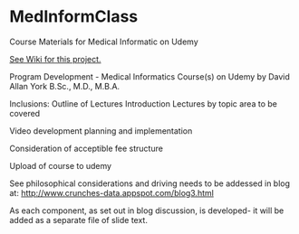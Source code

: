 MedInformClass
==============

Course Materials for Medical Informatic on Udemy

[See Wiki for this project.](https://github.com/medmatix/MedInformClass/wiki)

Program Development - Medical Informatics Course(s) on Udemy 
by David Allan York B.Sc., M.D., M.B.A.

Inclusions:
Outline of Lectures
Introduction
Lectures by topic area to be covered

Video development planning and implementation

Consideration of acceptible fee structure

Upload of course to udemy

See philosophical considerations and driving needs to be addessed in blog at: 
  http://www.crunches-data.appspot.com/blog3.html
  
As each component, as set out in blog discussion, is developed- it will be added as a separate file of slide text.
